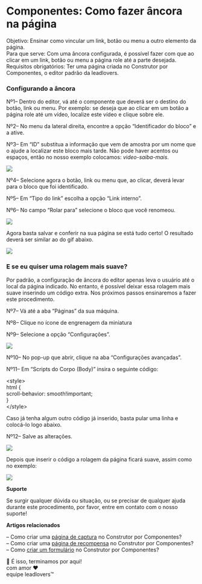 # Componentes: Como fazer âncora na página

Objetivo: Ensinar como vincular um link, botão ou menu a outro elemento da página.\
Para que serve: Com uma âncora configurada, é possível fazer com que ao clicar em um link, botão ou menu a página role até a parte desejada.\
Requisitos obrigatórios: Ter uma página criada no Construtor por Componentes, o editor padrão da leadlovers.

### Configurando a âncora <a href="#configurando-ancora" id="configurando-ancora"></a>

Nº1– Dentro do editor, vá até o componente que deverá ser o destino do botão, link ou menu. Por exemplo: se deseja que ao clicar em um botão a página role até um vídeo, localize este vídeo e clique sobre ele.

Nº2– No menu da lateral direita, encontre a opção “Identificador do bloco” e a ative.

Nº3– Em “ID” substitua a informação que vem de amostra por um nome que o ajude a localizar este bloco mais tarde. Não pode haver acentos ou espaços, então no nosso exemplo colocamos: _video-saiba-mais_.

[![](https://legado.leadlovers.site/wp-content/uploads/2021/12/img01-1.png)](https://legado.leadlovers.site/wp-content/uploads/2021/12/img01-1.png)

Nº4– Selecione agora o botão, link ou menu que, ao clicar, deverá levar para o bloco que foi identificado.

Nº5– Em “Tipo do link” escolha a opção “Link interno”.

Nº6– No campo “Rolar para” selecione o bloco que você renomeou.

[![](https://legado.leadlovers.site/wp-content/uploads/2021/12/img02-1.png)](https://legado.leadlovers.site/wp-content/uploads/2021/12/img02-1.png)

Agora basta salvar e conferir na sua página se está tudo certo! O resultado deverá ser similar ao do gif abaixo.

[![](https://legado.leadlovers.site/wp-content/uploads/2021/12/img03.gif)](https://legado.leadlovers.site/wp-content/uploads/2021/12/img03.gif)

### E se eu quiser uma rolagem mais suave? <a href="#rolagem-suave" id="rolagem-suave"></a>

Por padrão, a configuração de âncora do editor apenas leva o usuário até o local da página indicado. No entanto, é possível deixar essa rolagem mais suave inserindo um código extra. Nos próximos passos ensinaremos a fazer este procedimento.

Nº7– Vá até a aba “Páginas” da sua máquina.

Nº8– Clique no ícone de engrenagem da miniatura

Nº9– Selecione a opção “Configurações”.

[![](https://legado.leadlovers.site/wp-content/uploads/2021/12/img04-2.png)](https://legado.leadlovers.site/wp-content/uploads/2021/12/img04-2.png)

Nº10– No pop-up que abrir, clique na aba “Configurações avançadas”.

Nº11– Em “Scripts do Corpo (Body)” insira o seguinte código:

\<style>\
html {\
&#x20;   scroll-behavior: smooth!important;\
}\
\</style>

Caso já tenha algum outro código já inserido, basta pular uma linha e colocá-lo logo abaixo.

Nº12– Salve as alterações.

[![](https://legado.leadlovers.site/wp-content/uploads/2021/12/img05-2.png)](https://legado.leadlovers.site/wp-content/uploads/2021/12/img05-2.png)

Depois que inserir o código a rolagem da página ficará suave, assim como no exemplo:

[![](https://legado.leadlovers.site/wp-content/uploads/2021/12/img06.gif)](https://legado.leadlovers.site/wp-content/uploads/2021/12/img06.gif)

**Suporte**

Se surgir qualquer dúvida ou situação, ou se precisar de qualquer ajuda durante este procedimento, por favor, entre em contato com o nosso suporte!

**Artigos relacionados**

– Como criar uma [página de captura](https://suporte.love/como-criar-e-configurar-uma-pagina-de-captura-no-editor-por-componentes/) no Construtor por Componentes?\
– Como criar uma [página de recompensa](https://suporte.love/como-criar-e-configurar-uma-pagina-de-recompensa-no-editor-por-componentes/) no Construtor por Componentes?\
– Como [criar um formulário](https://suporte.love/componentes-como-criar-um-formulario-dentro-do-editor/) no Construtor por Componentes?

🏁 É isso, terminamos por aqui!\
com amor ❤\
equipe leadlovers™
